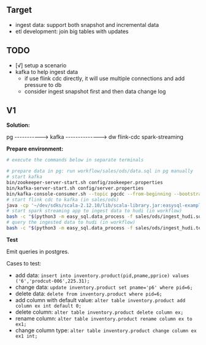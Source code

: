 ## Target

- ingest data: support both snapshot and incremental data
- etl development: join big tables with updates

## TODO
- [√] setup a scenario
- kafka to help ingest data
    + if use flink cdc directly, it will use multiple connections and add pressure to db
    + consider ingest snapshot first and then data change log

## V1

**Solution:**

pg  ----------->  kafka  -------------->  dw
      flink-cdc          spark-streaming


**Prepare environment:**

```bash
# execute the commands below in separate terminals

# prepare data in pg: run workflow/sales/ods/data.sql in pg manually
# start kafka
bin/zookeeper-server-start.sh config/zookeeper.properties
bin/kafka-server-start.sh config/server.properties
bin/kafka-console-consumer.sh --topic pgcdc --from-beginning --bootstrap-server localhost:9092
# start flink cdc to kafka (in sales/ods)
java -cp '~/dev/sdks/scala-2.12.10/lib/scala-library.jar:easysql-example-ods.jar:/usr/local/lib/python3.8/site-packages/pyflink/lib/*:jars/*' com.easysql.example.PostgresCDC
# start spark streaming app to ingest data to hudi (in workflow)
bash -c "$(python3 -m easy_sql.data_process -f sales/ods/ingest_hudi.sql -p)" 2>&1 | tee ingest_hudi.log
# query the ingested data to hudi (in workflow)
bash -c "$(python3 -m easy_sql.data_process -f sales/ods/ingest_hudi.test.sql -p)"
```

**Test**

Emit queries in postgres.

Cases to test:
- add data: `insert into inventory.product(pid,pname,pprice) values ('6','prodcut-006',225.31);`
- change data: `update inventory.product set pname='p6' where pid=6;`
- delete data: `delete from inventory.product where pid=6;`
- add column with default value: `alter table inventory.product add column ex int default 0;`
- delete column: `alter table inventory.product delete column ex;`
- rename column: `alter table inventory.product rename column ex to ex1;`
- change column type: `alter table inventory.product change column ex ex1 int;`
